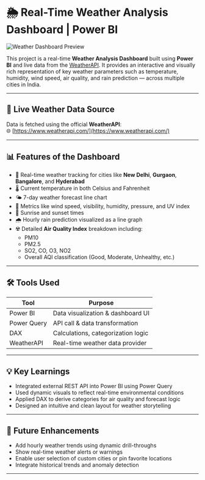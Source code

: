 # 🌦️ Real-Time Weather Analysis Dashboard | Power BI

![Weather Dashboard Preview](./Screenshot%202025-07-16%20214823.png)

This project is a real-time **Weather Analysis Dashboard** built using **Power BI** and live data from the [WeatherAPI](https://www.weatherapi.com/). It provides an interactive and visually rich representation of key weather parameters such as temperature, humidity, wind speed, air quality, and rain prediction — across multiple cities in India.

---

## 🔗 Live Weather Data Source

Data is fetched using the official **WeatherAPI**:  
🌐 [https://www.weatherapi.com/](https://www.weatherapi.com/)

---

## 📊 Features of the Dashboard

- 📍 Real-time weather tracking for cities like **New Delhi**, **Gurgaon**, **Bangalore**, and **Hyderabad**
- 🌡️ Current temperature in both Celsius and Fahrenheit
- 🌤️ 7-day weather forecast line chart
- 💨 Metrics like wind speed, visibility, humidity, pressure, and UV index
- 🌄 Sunrise and sunset times
- 🌧️ Hourly rain prediction visualized as a line graph
- ☢️ Detailed **Air Quality Index** breakdown including:
  - PM10
  - PM2.5
  - SO2, CO, O3, NO2
  - Overall AQI classification (Good, Moderate, Unhealthy, etc.)

---

## 🛠 Tools Used

| Tool        | Purpose                             |
|-------------|-------------------------------------|
| Power BI    | Data visualization & dashboard UI   |
| Power Query | API call & data transformation      |
| DAX         | Calculations, categorization logic  |
| WeatherAPI  | Real-time weather data provider     |

---

## 💡 Key Learnings

- Integrated external REST API into Power BI using Power Query  
- Used dynamic visuals to reflect real-time environmental conditions  
- Applied DAX to derive categories for air quality and forecast logic  
- Designed an intuitive and clean layout for weather storytelling  

---

## 🚀 Future Enhancements

- Add hourly weather trends using dynamic drill-throughs  
- Show real-time weather alerts or warnings  
- Enable user selection of custom cities or pin favorite locations  
- Integrate historical trends and anomaly detection

---



